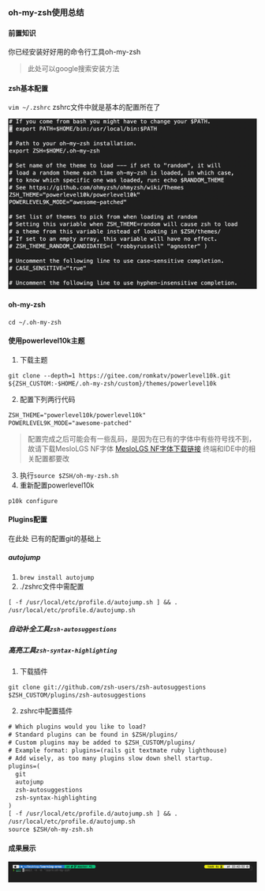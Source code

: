 ### oh-my-zsh使用总结

#### 前置知识

你已经安装好好用的命令行工具oh-my-zsh
> 此处可以google搜索安装方法

#### zsh基本配置

`vim ~/.zshrc`
zshrc文件中就是基本的配置所在了

![alt](./1.png)

#### oh-my-zsh
```
cd ~/.oh-my-zsh
```

#### 使用powerlevel10k主题

1. 下载主题

```
git clone --depth=1 https://gitee.com/romkatv/powerlevel10k.git ${ZSH_CUSTOM:-$HOME/.oh-my-zsh/custom}/themes/powerlevel10k
```

2. 配置下列两行代码

```
ZSH_THEME="powerlevel10k/powerlevel10k"
POWERLEVEL9K_MODE="awesome-patched"

```
> 配置完成之后可能会有一些乱码，是因为在已有的字体中有些符号找不到，故请下载MesloLGS NF字体
> [MesloLGS NF字体下载链接](https://github.com/romkatv/powerlevel10k)
> 终端和IDE中的相关配置都要改


3. 执行`source $ZSH/oh-my-zsh.sh`
4. 重新配置powerlevel10k

```
p10k configure
```

#### Plugins配置
在此处 已有的配置git的基础上
##### autojump

1. `brew install autojump`
2. ./zshrc文件中需配置
```
[ -f /usr/local/etc/profile.d/autojump.sh ] && . /usr/local/etc/profile.d/autojump.sh
```

##### 自动补全工具`zsh-autosuggestions`

##### 高亮工具`zsh-syntax-highlighting`

1. 下载插件

```
git clone git://github.com/zsh-users/zsh-autosuggestions $ZSH_CUSTOM/plugins/zsh-autosuggestions
```

2. zshrc中配置插件

```
# Which plugins would you like to load?
# Standard plugins can be found in $ZSH/plugins/
# Custom plugins may be added to $ZSH_CUSTOM/plugins/
# Example format: plugins=(rails git textmate ruby lighthouse)
# Add wisely, as too many plugins slow down shell startup.
plugins=(
  git
  autojump
  zsh-autosuggestions
  zsh-syntax-highlighting
)
[ -f /usr/local/etc/profile.d/autojump.sh ] && . /usr/local/etc/profile.d/autojump.sh
source $ZSH/oh-my-zsh.sh
```

#### 成果展示

![alt](./2.png)